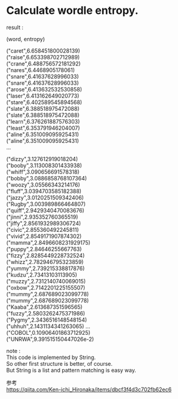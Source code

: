 
# Calculate wordle entropy.  

result :  
  
(word, entropy)
  
("caret",6.658451800028139)  
("raise",6.653398702712989)  
("crane",6.488756572181292)  
("nares",6.4468905178061)  
("snare",6.41637628996033)  
("snare",6.41637628996033)  
("arose",6.413632532530858)  
("laser",6.413162649020773)  
("stare",6.402589545894568)  
("slate",6.388518975472088)  
("slate",6.388518975472088)  
("learn",6.376261887576303)  
("least",6.353791946204007)  
("aline",6.351009095925431)  
("aline",6.351009095925431)  
    ...
  
("dizzy",3.127612919018204)  
("booby",3.113008301433938)  
("whiff",3.090656691578318)  
("bobby",3.0886858768107364)  
("woozy",3.05566343214176)  
("fluff",3.0394703585182388)  
("jazzy",3.0120251509342406)  
("Rugby",3.003989866464807)  
("quiff",2.9429340470083676)  
("jinni",2.935352760365519)  
("jiffy",2.8561932989306724)  
("civic",2.855360492245811)  
("vivid",2.8549171907874302)  
("mamma",2.8496608231929175)  
("puppy",2.84646255667763)  
("fizzy",2.8285449228732524)  
("whizz",2.782946795323859)  
("yummy",2.739215338817876)  
("kudzu",2.73413103113905)  
("muzzy",2.7312140740069015)  
("oxbow",2.7142201225155507)  
("mummy",2.687689023099778)  
("mummy",2.687689023099778)  
("Kaaba",2.613687351596565)  
("fuzzy",2.5803262475371986)  
("Pygmy",2.3436516148548154)  
("uhhuh",2.1431134341263065)
 ...  
("COBOL",0.10906401863712925)  
("UNRWA",9.391515150447026e-2)
  
    
  
  
note :    
This code is implemented by String.  
So other first structure is better, of course.  
But String is a list and pattern matching is easy way.  

  
  
  
    
参考  
https://qiita.com/Ken-ichi_Hironaka/items/dbcf3f4d3c702fb62ec6
